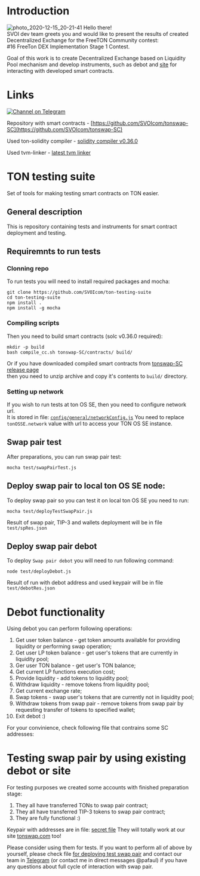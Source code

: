 # Introduction
![photo_2020-12-15_20-21-41](https://user-images.githubusercontent.com/18599919/111032509-ac9fbd80-841d-11eb-9639-843ef2d758b3.jpg)
Hello there! \
SVOI dev team greets you and would like to present the results of created Decentralized Exchange for the FreeTON Community contest: \
#16 FreeTon DEX Implementation Stage 1 Contest.

Goal of this work is to create Decentralized Exchange based on Liquidity Pool mechanism and develop instruments, such as 
debot and [site](https://tonswap.com) for interacting with developed smart contracts.
# Links
[![Channel on Telegram](https://img.shields.io/badge/-TON%20Swap%20TG%20chat-blue)](https://t.me/tonswap)

Repository with smart contracts - [https://github.com/SVOIcom/tonswap-SC](https://github.com/SVOIcom/tonswap-SC)

Used ton-solidity compiler - [solidity compiler v0.36.0](https://github.com/tonlabs/TON-Solidity-Compiler/tree/5914224aa6c03def19d98c160ad8779d2efe1c50)

Used tvm-linker - [latest tvm linker](https://github.com/tonlabs/TVM-linker)

# TON testing suite

Set of tools for making testing smart contracts on TON easier.

## General description

This is repository containing tests and instruments for smart contract deployment and testing.

## Requiremnts to run tests

### Clonning repo
To run tests you will need to install required packages and mocha:
```shell
git clone https://github.com/SVOIcom/ton-testing-suite
cd ton-testing-suite
npm install .
npm install -g mocha 
```

### Compiling scripts
Then you need to build smart contracts (solc v0.36.0 required):
```shell
mkdir -p build
bash compile_cc.sh tonswap-SC/contracts/ build/
```

Or if you have downloaded compiled smart contracts from [tonswap-SC release page](https://github.com/SVOIcom/tonswap-SC/tags) \
then you need to unzip archive and copy it's contents to ```build/``` directory.

### Setting up network

If you wish to run tests at ton OS SE, then you need to configure network url. \
It is stored in file: [```config/general/networkConfig.js```](config/general/networkConfig.js)
You need to replace ```tonOSSE.network``` value with url to access your TON OS SE instance.


## Swap pair test
After preparations, you can run swap pair test:
```shell
mocha test/swapPairTest.js
```

## Deploy swap pair to local ton OS SE node:
To deploy swap pair so you can test it on local ton OS SE you need to run:
```shell
mocha test/deployTestSwapPair.js
```
Result of swap pair, TIP-3 and wallets deployment will be in file ```test/spRes.json```

## Deploy swap pair debot
To deploy ```Swap pair debot``` you will need to run following command: 
```shell
node test/deployDebot.js
```
Result of run with debot address and used keypair will be in file ```test/debotRes.json```

# Debot functionality
Using debot you can perform following operations:

1. Get user token balance - get token amounts available for providing liquidity or performing swap operation;
2. Get user LP token balance - get user's tokens that are currently in liquidity pool;
3. Ger user TON balance - get user's TON balance;
4. Get current LP functions execution cost;
5. Provide liquidity - add tokens to liquidity pool;
6. Withdraw liquidity - remove tokens from liquidity pool;
7. Get current exchange rate;
8. Swap tokens - swap user's tokens that are currently not in liquidity pool;
9. Withdraw tokens from swap pair - remove tokens from swap pair by requesting transfer of tokens to specified wallet;
10. Exit debot :)

For your convinience, check following file that contrains some SC addresses: 

# Testing swap pair by using existing debot or site

For testing purposes we created some accounts with finished preparation stage: 
1. They all have transferred TONs to swap pair contract;
2. They all have transferred TIP-3 tokens to swap pair contract;
3. They are fully functional :)

Keypair with addresses are in file: [secret file](files/testProfiles.md)
They will totally work at our site [tonswap.com](https://tonswap.com) too!

Please consider using them for tests. If you want to perform all of above by yourself, please check file [for deploying test swap pair](test/deployTestSwapPair.js) and contact our team in [Telegram](https://t.me/tonswap) (or contact me in direct messages @pafaul) if you have any questions about full cycle of interaction with swap pair.
